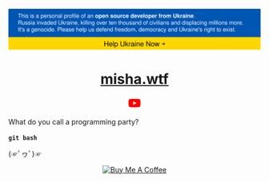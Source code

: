 [![SWUbanner](https://raw.githubusercontent.com/vshymanskyy/StandWithUkraine/main/banner-personal-page.svg)](https://vshymanskyy.github.io/StandWithUkraine)

<h1 align="center"><a href="https://misha.wtf" target="_blank">misha.wtf</a></h1>

<p align="center">
  <a href="https://www.youtube.com/c/MykhayloRyechkin">
    <img alt="YouTube" height="24px" src="https://raw.githubusercontent.com/mryechkin/mryechkin/master/assets/youtube.svg" />
  </a>
</p>

What do you call a programming party?

**`git bash`**

(☞ﾟヮﾟ)☞

<p align="center">
  <a href="https://www.buymeacoffee.com/mryechkin" target="_blank"><img src="https://cdn.buymeacoffee.com/buttons/v2/default-yellow.png" alt="Buy Me A Coffee" style="height: 60px !important;width: 217px !important;" ></a>
</p>
